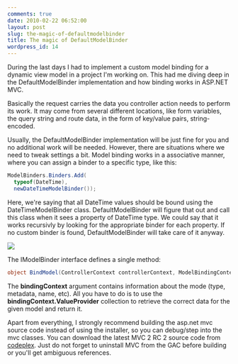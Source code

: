 ```yaml
---
comments: true
date: 2010-02-22 06:52:00
layout: post
slug: the-magic-of-defaultmodelbinder
title: The magic of DefaultModelBinder
wordpress_id: 14
---
```


During the last days I had to implement a custom model binding for a dynamic view model in a project I'm working on. This had me diving deep in the DefaultModelBinder implementation and how binding works in ASP.NET MVC.

Basically the request carries the data you controller action needs to perform its work. It may come from several different locations, like form variables, the query string and route data, in the form of key/value pairs, string-encoded.

Usually, the DefaultModelBinder implementation will be just fine for you and no additional work will be needed. However, there are situations where we need to tweak settings a bit. Model binding works in a associative manner, where you can assign a binder to a specific type, like this:

```c#
ModelBinders.Binders.Add(
  typeof(DateTime),
  newDateTimeModelBinder());
```

Here, we're saying that all DateTime values should be bound using the DateTimeModelBinder class. DefaultModelBinder will figure that out and call this class when it sees a property of DateTime type. We could say that it works recursivly by looking for the appropriate binder for each property. If no custom binder is found, DefaultModelBinder will take care of it anyway.

![](http://i.pbase.com/o4/60/687660/1/64594355.dte2s9SV.ropeknot.JPG)

The IModelBinder interface defines a single method:

```c#
object BindModel(ControllerContext controllerContext, ModelBindingContext bindingContext);
```

The **bindingContext** argument contains information about the mode (type, metadata, name, etc). All you have to do is to use the **bindingContext.ValueProvider** collection to retrieve the correct data for the given model and return it.

Apart from everything, I strongly recommend building the asp.net mvc source code instead of using the installer, so you can debug/step into the mvc classes. You can download the latest MVC 2 RC 2 source code from [codeplex](http://aspnet.codeplex.com/releases/view/39978#DownloadId=104717). Just do not forget to uninstall MVC from the GAC before building or you'll get ambiguous references.
